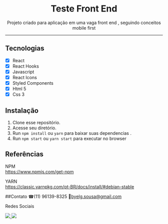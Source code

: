 <h1 align="center">
  Teste Front End
</h1>

<p align="center">Projeto criado para aplicação em uma vaga front end , seguindo conceitos mobile first </p>

<hr>

## Tecnologias

- [x] React
- [x] React Hooks
- [x] Javascript
- [x] React Icons
- [x] Styled Components
- [x] Html 5
- [x] Css 3

## Instalação

1. Clone esse repositório.<br />
2. Acesse seu diretório.<br />
2. Run `npm install` ou `yarn` para baixar suas dependencias .<br />
3. Run `npm start` ou `yarn start` para executar no browser<br />


## Referências

NPM <br />
https://www.npmjs.com/get-npm

YARN <br />
https://classic.yarnpkg.com/pt-BR/docs/install/#debian-stable








##Contato
☎(11) 96139-8325
📧byelg.sousa@gmail.com

Redes Sociais

<a href="https://www.linkedin.com/in/gabriel-sousa-5a719893/">
  <img src="https://icomoon.io/icons39f00d9/4/456.svg"></img>
</a>
<a href="https://www.instagram.com/gabrielknoxx">
  <img src="https://icomoon.io/icons39f00d9/4/387.svg"></img>
</a>
